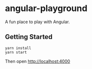 # angular-playground 
A fun place to play with Angular.

## Getting Started
```
yarn install
yarn start
```
Then open [http://localhost:4000](http://localhost:4000/)
